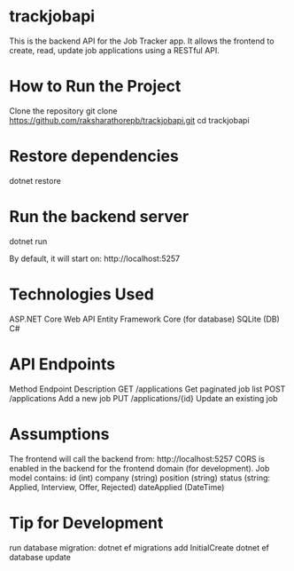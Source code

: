 # trackjobapi
This is the backend API for the Job Tracker app. It allows the frontend to create, read, update job applications using a RESTful API.

# How to Run the Project

Clone the repository
git clone https://github.com/raksharathorepb/trackjobapi.git
cd trackjobapi

# Restore dependencies
dotnet restore

# Run the backend server
dotnet run

By default, it will start on:
http://localhost:5257

# Technologies Used
ASP.NET Core Web API
Entity Framework Core (for database)
SQLite (DB)
C#

# API Endpoints

Method	Endpoint	        Description
GET	   /applications	    Get paginated job list
POST	/applications	    Add a new job
PUT 	/applications/{id}	Update an existing job


# Assumptions

The frontend will call the backend from: http://localhost:5257
CORS is enabled in the backend for the frontend domain (for development).
Job model contains:
id (int)
company (string)
position (string)
status (string: Applied, Interview, Offer, Rejected)
dateApplied (DateTime)


# Tip for Development

run database migration:
dotnet ef migrations add InitialCreate
dotnet ef database update
